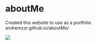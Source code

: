 # aboutMe

Created this website to use as a portfolio</br>
andremzzr.github.io/aboutMe/

![](https://pbs.twimg.com/media/EvjetuvWgAEbOsk?format=jpg&name=small)
